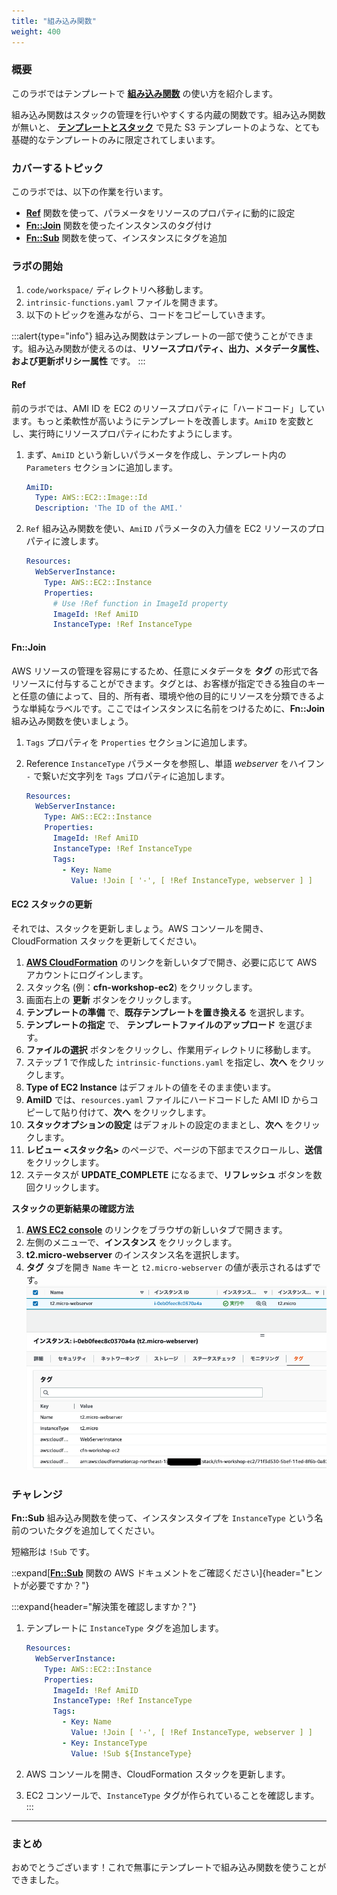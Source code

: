 ```yaml
---
title: "組み込み関数"
weight: 400
---
```


### 概要

このラボではテンプレートで **[組み込み関数](https://docs.aws.amazon.com/ja_jp/AWSCloudFormation/latest/UserGuide/intrinsic-function-reference.html)** の使い方を紹介します。

組み込み関数はスタックの管理を行いやすくする内蔵の関数です。組み込み関数が無いと、 **[テンプレートとスタック](../template-and-stack/)** で見た S3 テンプレートのような、とても基礎的なテンプレートのみに限定されてしまいます。

### カバーするトピック

このラボでは、以下の作業を行います。

+ **[Ref](https://docs.aws.amazon.com/ja_jp/AWSCloudFormation/latest/UserGuide/intrinsic-function-reference-ref.html)** 関数を使って、パラメータをリソースのプロパティに動的に設定
+ **[Fn::Join](https://docs.aws.amazon.com/ja_jp/AWSCloudFormation/latest/UserGuide/intrinsic-function-reference-join.html)** 関数を使ったインスタンスのタグ付け
+ **[Fn::Sub](https://docs.aws.amazon.com/ja_jp/AWSCloudFormation/latest/UserGuide/intrinsic-function-reference-sub.html)** 関数を使って、インスタンスにタグを追加

### ラボの開始

1. `code/workspace/` ディレクトリへ移動します。
1. `intrinsic-functions.yaml` ファイルを開きます。
1. 以下のトピックを進みながら、コードをコピーしていきます。

:::alert{type="info"}
組み込み関数はテンプレートの一部で使うことができます。組み込み関数が使えるのは、**リソースプロパティ、出力、メタデータ属性、および更新ポリシー属性** です。
:::

#### Ref

前のラボでは、AMI ID を EC2 のリソースプロパティに「ハードコード」しています。もっと柔軟性が高いようにテンプレートを改善します。`AmiID` を変数とし、実行時にリソースプロパティにわたすようにします。

1. まず、`AmiID` という新しいパラメータを作成し、テンプレート内の `Parameters` セクションに追加します。

    ```yaml
    AmiID:
      Type: AWS::EC2::Image::Id
      Description: 'The ID of the AMI.'
    ```

1. `Ref` 組み込み関数を使い、`AmiID` パラメータの入力値を EC2 リソースのプロパティに渡します。

    ```yaml
    Resources:
      WebServerInstance:
        Type: AWS::EC2::Instance
        Properties:
          # Use !Ref function in ImageId property
          ImageId: !Ref AmiID
          InstanceType: !Ref InstanceType
    ```

#### Fn::Join

AWS リソースの管理を容易にするため、任意にメタデータを **タグ** の形式で各リソースに付与することができます。タグとは、お客様が指定できる独自のキーと任意の値によって、目的、所有者、環境や他の目的にリソースを分類できるような単純なラベルです。ここではインスタンスに名前をつけるために、**Fn::Join** 組み込み関数を使いましょう。

1. `Tags` プロパティを `Properties` セクションに追加します。
1. Reference `InstanceType` パラメータを参照し、単語 _webserver_ をハイフン `-` で繋いだ文字列を `Tags` プロパティに追加します。

    ```yaml
    Resources:
      WebServerInstance:
        Type: AWS::EC2::Instance
        Properties:
          ImageId: !Ref AmiID
          InstanceType: !Ref InstanceType
          Tags:
            - Key: Name
              Value: !Join [ '-', [ !Ref InstanceType, webserver ] ]
    ```

#### EC2 スタックの更新

それでは、スタックを更新しましょう。AWS コンソールを開き、CloudFormation スタックを更新してください。

1. **[AWS CloudFormation](https://console.aws.amazon.com/cloudformation)** のリンクを新しいタブで開き、必要に応じて AWS アカウントにログインします。
1. スタック名 (例：**cfn-workshop-ec2**) をクリックします。
1. 画面右上の **更新** ボタンをクリックします。
1. **テンプレートの準備** で、**既存テンプレートを置き換える** を選択します。
1. **テンプレートの指定** で、 **テンプレートファイルのアップロード** を選びます。
1. **ファイルの選択** ボタンをクリックし、作業用ディレクトリに移動します。
1. ステップ 1 で作成した `intrinsic-functions.yaml` を指定し、**次へ** をクリックします。
1. **Type of EC2 Instance** はデフォルトの値をそのまま使います。
1. **AmiID** では、`resources.yaml` ファイルにハードコードした AMI ID からコピーして貼り付けて、**次へ** をクリックします。
1. **スタックオプションの設定** はデフォルトの設定のままとし、**次へ** をクリックします。
1. **レビュー <スタック名>** のページで、ページの下部までスクロールし、**送信** をクリックします。
1. ステータスが **UPDATE_COMPLETE** になるまで、**リフレッシュ** ボタンを数回クリックします。

**スタックの更新結果の確認方法**

1. **[AWS EC2 console](https://console.aws.amazon.com/ec2)** のリンクをブラウザの新しいタブで開きます。
1. 左側のメニューで、**インスタンス** をクリックします。
1. **t2.micro-webserver** のインスタンス名を選択します。
1. **タグ** タブを開き `Name` キーと `t2.micro-webserver` の値が表示されるはずです。
   ![tags-png](/static/basics/templates/intrinsic-functions/tags.ja.png)

### チャレンジ
**Fn::Sub** 組み込み関数を使って、インスタンスタイプを `InstanceType` という名前のついたタグを追加してください。

短縮形は `!Sub` です。

::expand[**[Fn::Sub](https://docs.aws.amazon.com/ja_jp/AWSCloudFormation/latest/UserGuide/intrinsic-function-reference-sub.html)** 関数の AWS ドキュメントをご確認ください]{header="ヒントが必要ですか？"}

:::expand{header="解決策を確認しますか？"}
1. テンプレートに `InstanceType` タグを追加します。

    ```yaml
    Resources:
      WebServerInstance:
        Type: AWS::EC2::Instance
        Properties:
          ImageId: !Ref AmiID
          InstanceType: !Ref InstanceType
          Tags:
            - Key: Name
              Value: !Join [ '-', [ !Ref InstanceType, webserver ] ]
            - Key: InstanceType
              Value: !Sub ${InstanceType}
    ```

1. AWS コンソールを開き、CloudFormation スタックを更新します。
1. EC2 コンソールで、`InstanceType` タグが作られていることを確認します。
:::

---
### まとめ
おめでとうございます！これで無事にテンプレートで組み込み関数を使うことができました。
